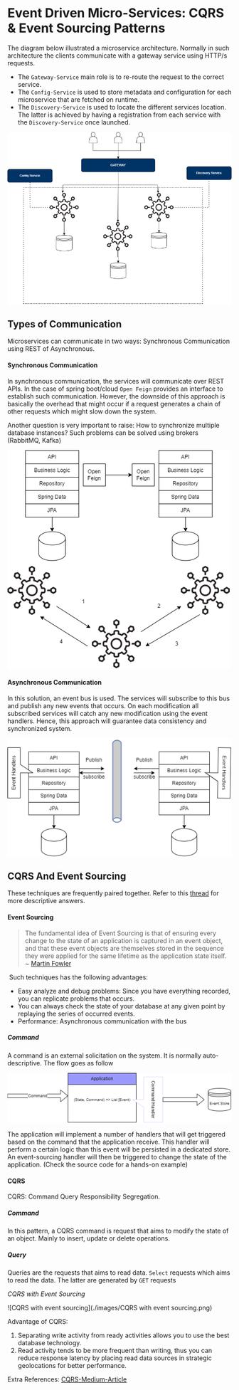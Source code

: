 # Event Driven Micro-Services: CQRS & Event Sourcing Patterns



The diagram below illustrated a microservice architecture. Normally in such architecture the clients communicate with a gateway service using HTTP/s requests. 

* The `Gateway-Service` main role is to re-route the request to the correct service.
* The `Config-Service` is used to store metadata and configuration for each microservice that are fetched on runtime.
* The `Discovery-Service` is used to locate the different services location. The latter is achieved by having a registration from each service with the `Discovery-Service` once launched.

![microservie-architecture.drawio](./images/microservie-architecture.drawio.png)

## Types of Communication

Microservices can communicate in two ways: Synchronous Communication using REST of Asynchronous.

#### Synchronous Communication

 In synchronous communication, the services will communicate over REST APIs. In the case of spring boot/cloud `Open Feign` provides an interface to establish such communication. However, the downside of this approach is basically the overhead that might occur if a request generates a chain of other requests which might slow down the system.

Another question is very important to raise: How to synchronize multiple database instances? Such problems can be solved using brokers (RabbitMQ, Kafka)

![synchronous-communication.drawio](./images/synchronous-communication.drawio.png)

#### Asynchronous Communication

In this solution, an event bus is used. The services will subscribe to this bus and publish any new events that occurs. On each modification all subscribed services will catch any new modification using the event handlers. Hence, this approach will guarantee data consistency and synchronized system.

![synchronous-communication.drawio](./images/asynchronous-communication.drawio.png)



## CQRS And Event  Sourcing

These techniques are frequently paired together. Refer to this [thread](https://stackoverflow.com/questions/47048839/cqrs-and-event-sourcing-difference) for more descriptive answers.

#### Event Sourcing

> The fundamental idea of Event Sourcing is that of ensuring every change to the state of an application is captured in an event object, and that these event objects are themselves stored in the sequence they were applied for the same lifetime as the application state itself. ~ [Martin Fowler](https://martinfowler.com/)

​	Such techniques has the following advantages:

* Easy analyze and debug problems: Since you have everything recorded, you can replicate problems that occurs.
* You can always check the state of your database at any given point by replaying the series of occurred events.
* Performance: Asynchronous communication with the bus

 

##### Command

A command is an external solicitation on the system. It is normally auto-descriptive. The flow goes as follow

![event-sourcing(1)](./images/event-sourcing(1).png)

The application will implement a number of handlers that will get triggered based on the command that the application receive. This handler will perform a certain logic than this event will be persisted in a dedicated store. An event-sourcing handler will then be triggered to change the state of the application. (Check the source code for a hands-on example)



#### CQRS

CQRS: Command Query Responsibility Segregation.

##### Command

In this pattern, a CQRS command is request that aims to modify the state of an object. Mainly to insert, update or delete operations.

##### Query

Queries are the requests that aims to read data. `Select` requests which aims to read the data. The latter are generated by `GET` requests

*CQRS with Event Sourcing*

![CQRS with event sourcing](./images/CQRS with event sourcing.png)

Advantage of CQRS:

1. Separating write activity from ready activities allows you to use the best database technology.
2. Read activity tends to be more frequent than writing, thus you can reduce response latency by placing read data sources in strategic geolocations for better performance.

Extra References: [CQRS-Medium-Article](https://betterprogramming.pub/cqrs-software-architecture-pattern-the-good-the-bad-and-the-ugly-e9d6e7a34daf)



